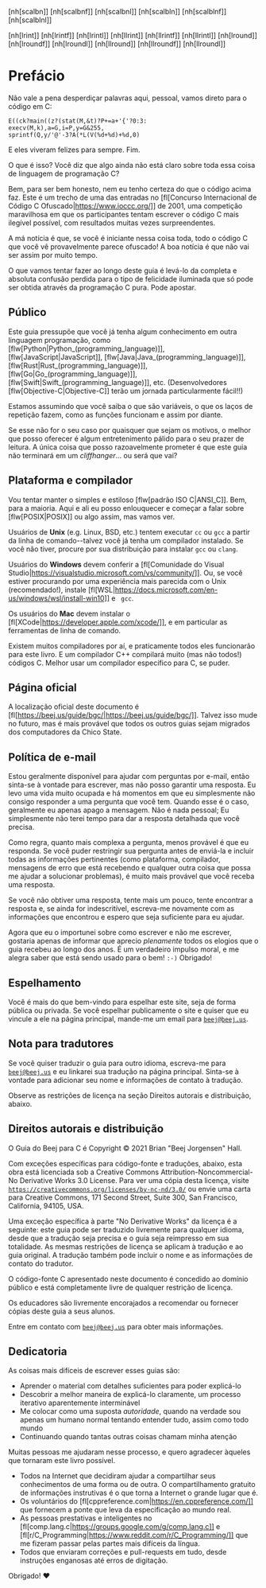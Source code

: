 <!-- Beej's guide to C

# vim: ts=4:sw=4:nosi:et:tw=72
-->

<!-- No hyphenation -->
[nh[scalbn]]
[nh[scalbnf]]
[nh[scalbnl]]
[nh[scalbln]]
[nh[scalblnf]]
[nh[scalblnl]]
<!-- Can't do things that aren't letters
[nh[atan2]]
[nh[atan2f]]
[nh[atan2l]]
-->
[nh[lrint]]
[nh[lrintf]]
[nh[lrintl]]
[nh[llrint]]
[nh[llrintf]]
[nh[llrintl]]
[nh[lround]]
[nh[lroundf]]
[nh[lroundl]]
[nh[llround]]
[nh[llroundf]]
[nh[llroundl]]

<!-- # Foreword -->

# Prefácio

<!-- No point in wasting words here, folks, let's jump straight into the C
code: -->

Não vale a pena desperdiçar palavras aqui, pessoal, vamos direto para o código em C:

``` {.c}
E((ck?main((z?(stat(M,&t)?P+=a+'{'?0:3:
execv(M,k),a=G,i=P,y=G&255,
sprintf(Q,y/'@'-3?A(*L(V(%d+%d)+%d,0)
```

<!-- And they lived happily ever after. The End. -->

E eles viveram felizes para sempre. Fim.

<!-- What's this? You say something's still not clear about this whole C
programming language thing? -->

O que é isso? Você diz que algo ainda não está claro sobre toda essa coisa de linguagem de programação C?

<!-- Well, to be quite honest, I'm not even sure what the above code does.
It's a snippet from one of the entries in the 2001 [fl[International
Obfuscated C Code Contest|https://www.ioccc.org/]], a wonderful
competition wherein the entrants attempt to write the most unreadable C
code possible, with often surprising results. -->

Bem, para ser bem honesto, nem eu tenho certeza do que o código acima faz.
Este é um trecho de uma das entradas no [fl[Concurso Internacional de Código C Ofuscado|https://www.ioccc.org/]] de 2001, uma competição maravilhosa em que os participantes tentam escrever o código C mais ilegível possível, com resultados muitas vezes surpreendentes.

<!-- The bad news is that if you're a beginner in this whole thing, all C
code you see probably looks obfuscated! The good news is, it's not
going to be that way for long. -->

A má notícia é que, se você é iniciante nessa coisa toda, todo o código C que você vê provavelmente parece ofuscado! A boa notícia é que não vai ser assim por muito tempo.

<!-- What we'll try to do over the course of this guide is lead you from complete and utter sheer lost confusion on to the sort of enlightened bliss that can only be obtained though pure C programming. Right on. -->

O que vamos tentar fazer ao longo deste guia é levá-lo da completa e absoluta confusão perdida para o tipo de felicidade iluminada que só pode ser obtida através da programação C pura. Pode apostar.

<!-- ## Audience -->

## Público

<!-- This guide assumes that you've already got some programming knowledge
under your belt from another language, such as
[flw[Python|Python_(programming_language)]],
[flw[JavaScript|JavaScript]], [flw[Java|Java_(programming_language)]],
[flw[Rust|Rust_(programming_language)]],
[flw[Go|Go_(programming_language)]],
[flw[Swift|Swift_(programming_language)]], etc.
([flw[Objective-C|Objective-C]] devs will have a particularly easy time
of it!) -->

Este guia pressupõe que você já tenha algum conhecimento em outra linguagem programação, como 
[flw[Python|Python_(programming_language)]],
[flw[JavaScript|JavaScript]],
[flw[Java|Java_(programming_language)]],
[flw[Rust|Rust_(programming_language)]],
[flw[Go|Go_(programming_language)]],
[flw[Swift|Swift_(programming_language)]], etc.
(Desenvolvedores [flw[Objective-C|Objective-C]] terão um jornada particularmente fácil!!)
 
<!-- We're going to assume you know what variables are, what loops do, how
functions work, and so on. -->

Estamos assumindo que você saiba o que são variáveis, o que os laços de repetição fazem, como as funções funcionam e assim por diante.

<!-- If that's not you for whatever reason the best I can hope to provide is
some pastey entertainment for your reading pleasure. The only thing I
can reasonably promise is that this guide won't end on a
cliffhanger... or _will_ it? -->

Se esse não for o seu caso por quaisquer que sejam os motivos, o melhor que posso oferecer é algum entretenimento pálido para o seu prazer de leitura. A única coisa que posso razoavelmente prometer é que este guia não terminará em um *cliffhanger*... ou será que vai?

<!-- ## Platform and Compiler -->

## Plataforma e compilador

<!-- I'll try to stick to Plain Ol'-Fashioned [flw[ISO-standard C|ANSI_C]].
Well, for the most part. Here and there I might go crazy and start
talking about [flw[POSIX|POSIX]] or something, but we'll see. -->

Vou tentar manter o simples e estiloso [flw[padrão ISO C|ANSI_C]].
Bem, para a maioria. Aqui e ali eu posso enlouquecer e começar a falar sobre [flw[POSIX|POSIX]] ou algo assim, mas vamos ver.

<!-- **Unix** users (e.g. Linux, BSD, etc.) try running `cc` or `gcc` from
the command line--you might already have a compiler installed. If you
don't, search your distribution for installing `gcc` or `clang`. -->

Usuários de **Unix** (e.g. Linux, BSD, etc.) tentem executar `cc` ou `gcc` a partir da linha de comando--talvez você já tenha um compilador instalado.
Se você não tiver, procure por sua distribuição para instalar `gcc` ou `clang`.

<!-- **Windows** users should check out [fl[Visual Studio
Community|https://visualstudio.microsoft.com/vs/community/]]. Or, if
you're looking for a more Unix-like experience (recommended!), install
[fl[WSL|https://docs.microsoft.com/en-us/windows/wsl/install-win10]] and
`gcc`. -->

Usuários do **Windows** devem conferir a [fl[Comunidade do Visual Studio|https://visualstudio.microsoft.com/vs/community/]].
Ou, se você estiver procurando por uma experiência mais parecida com o Unix (recomendado!), instale [fl[WSL|https://docs.microsoft.com/en-us/windows/wsl/install-win10]] e ` gcc`.

<!-- **Mac** users will want to install
[fl[XCode|https://developer.apple.com/xcode/]], and in particular the
command line tools. -->

Os usuários do **Mac** devem instalar o [fl[XCode|https://developer.apple.com/xcode/]], e em particular as ferramentas de linha de comando.

<!-- There are a lot of compilers out there, and virtually all of them will
work for this book. And a C++ compiler will compile a lot of (but not
all!) C code. Best use a proper C compiler if you can. -->

Existem muitos compiladores por aí, e praticamente todos eles funcionarão para este livro. E um compilador C++ compilará muito (mas não todos!) códigos C. Melhor usar um compilador específico para C, se puder.

<!-- ## Official Homepage -->

## Página oficial

<!-- This official location of this document is
[fl[https://beej.us/guide/bgc/|https://beej.us/guide/bgc/]]. Maybe
this'll change in the future, but it's more likely that all the other
guides are migrated off Chico State computers. -->

A localização oficial deste documento é [fl[https://beej.us/guide/bgc/|https://beej.us/guide/bgc/]]. Talvez isso mude no futuro, mas é mais provável que todos os outros guias sejam migrados dos computadores da Chico State.

<!-- ## Email Policy -->

## Política de e-mail

<!-- I'm generally available to help out with email questions so feel free to
write in, but I can't guarantee a response. I lead a pretty busy life
and there are times when I just can't answer a question you have. When
that's the case, I usually just delete the message. It's nothing
personal; I just won't ever have the time to give the detailed answer
you require. -->

Estou geralmente disponível para ajudar com perguntas por e-mail, então sinta-se à vontade para escrever, mas não posso garantir uma resposta. Eu levo uma vida muito ocupada e há momentos em que eu simplesmente não consigo responder a uma pergunta que você tem.
Quando esse é o caso, geralmente eu apenas apago a mensagem. Não é nada pessoal; Eu simplesmente não terei tempo para dar a resposta detalhada que você precisa.

<!-- As a rule, the more complex the question, the less likely I am to
respond. If you can narrow down your question before mailing it and be
sure to include any pertinent information (like platform, compiler,
error messages you're getting, and anything else you think might help me
troubleshoot), you're much more likely to get a response. -->

Como regra, quanto mais complexa a pergunta, menos provável é que eu responda. Se você puder restringir sua pergunta antes de enviá-la e incluir todas as informações pertinentes (como plataforma, compilador, mensagens de erro que está recebendo e qualquer outra coisa que possa me ajudar a solucionar problemas), é muito mais provável que você receba uma resposta.

<!-- If you don't get a response, hack on it some more, try to find the
answer, and if it's still elusive, then write me again with the
information you've found and hopefully it will be enough for me to help
out. -->

Se você não obtiver uma resposta, tente mais um pouco, tente encontrar a resposta e, se ainda for indescritível, escreva-me novamente com as informações que encontrou e espero que seja suficiente para eu ajudar.

<!-- Now that I've badgered you about how to write and not write me, I'd just
like to let you know that I _fully_ appreciate all the praise the guide
has received over the years. It's a real morale boost, and it gladdens
me to hear that it is being used for good! `:-)` Thank you! -->

Agora que eu o importunei sobre como escrever e não me escrever, gostaria apenas de informar que aprecio _plenamente_ todos os elogios que o guia recebeu ao longo dos anos. É um verdadeiro impulso moral, e me alegra saber que está sendo usado para o bem! `:-)` Obrigado!

<!-- ## Mirroring -->

## Espelhamento

<!-- You are more than welcome to mirror this site, whether publicly or
privately. If you publicly mirror the site and want me to link to it
from the main page, drop me a line at
[`beej@beej.us`](mailto:beej@beej.us). -->

Você é mais do que bem-vindo para espelhar este site, seja de forma pública ou privada. Se você espelhar publicamente o site e quiser que eu vincule a ele na página principal, mande-me um email para [`beej@beej.us`](mailto:beej@beej.us).

<!-- ## Note for Translators -->

## Nota para tradutores

<!-- If you want to translate the guide into another language, write me at
[`beej@beej.us`](beej@beej.us) and I'll link to your translation from
the main page. Feel free to add your name and contact info to the
translation. -->

Se você quiser traduzir o guia para outro idioma, escreva-me para [`beej@beej.us`](beej@beej.us) e eu linkarei sua tradução na página principal. Sinta-se à vontade para adicionar seu nome e informações de contato à tradução.

<!-- Please note the license restrictions in the Copyright and Distribution
section, below. -->

Observe as restrições de licença na seção Direitos autorais e distribuição, abaixo.

<!-- ## Copyright and Distribution -->

## Direitos autorais e distribuição

<!-- Beej's Guide to C is Copyright © 2021 Brian "Beej Jorgensen" Hall. -->

O Guia do Beej para C é Copyright © 2021 Brian "Beej Jorgensen" Hall.

<!-- With specific exceptions for source code and translations, below, this
work is licensed under the Creative Commons Attribution-Noncommercial-No
Derivative Works 3.0 License. To view a copy of this license, visit
[`https://creativecommons.org/licenses/by-nc-nd/3.0/`](https://creativecommons.org/licenses/by-nc-nd/3.0/)
or send a letter to Creative Commons, 171 Second Street, Suite 300, San
Francisco, California, 94105, USA. -->

Com exceções específicas para código-fonte e traduções, abaixo, esta obra está licenciada sob a Creative Commons Attribution-Noncommercial-No Derivative Works 3.0 License. Para ver uma cópia desta licença, visite [`https://creativecommons.org/licenses/by-nc-nd/3.0/`](https://creativecommons.org/licenses/by-nc-nd/3.0/) ou envie uma carta para Creative Commons, 171 Second Street, Suite 300, San Francisco, California, 94105, USA.

<!-- One specific exception to the "No Derivative Works" portion of the
license is as follows: this guide may be freely translated into any
language, provided the translation is accurate, and the guide is
reprinted in its entirety. The same license restrictions apply to the
translation as to the original guide. The translation may also include
the name and contact information for the translator. -->

Uma exceção específica à parte "No Derivative Works" da licença é a seguinte: este guia pode ser traduzido livremente para qualquer idioma, desde que a tradução seja precisa e o guia seja reimpresso em sua totalidade. As mesmas restrições de licença se aplicam à tradução e ao guia original. A tradução também pode incluir o nome e as informações de contato do tradutor.

<!-- The C source code presented in this document is hereby granted to the
public domain, and is completely free of any license restriction. -->

O código-fonte C apresentado neste documento é concedido ao domínio público e está completamente livre de qualquer restrição de licença.

<!-- Educators are freely encouraged to recommend or supply copies of this
guide to their students. -->

Os educadores são livremente encorajados a recomendar ou fornecer cópias deste guia a seus alunos.

<!-- Contact [`beej@beej.us`](beej@beej.us) for more information. -->

Entre em contato com [`beej@beej.us`](beej@beej.us) para obter mais informações.

<!-- ## Dedication -->

## Dedicatoria

<!-- The hardest things about writing these guides are: -->

As coisas mais difíceis de escrever esses guias são:

<!-- * Learning the material in enough detail to be able to explain it
* Figuring out the best way to explain it clearly, a seemingly-endless
  iterative process
* Putting myself out there as a so-called _authority_, when really
  I'm just a regular human trying to make sense of it all, just like
  everyone else
* Keeping at it when so many other things draw my attention -->

* Aprender o material com detalhes suficientes para poder explicá-lo
* Descobrir a melhor maneira de explicá-lo claramente, um processo iterativo aparentemente interminável
* Me colocar como uma suposta _autoridade_, quando na verdade sou apenas um humano normal tentando entender tudo, assim como todo mundo
* Continuando quando tantas outras coisas chamam minha atenção

<!-- A lot of people have helped me through this process, and I want to
acknowledge those who have made this book possible. -->

Muitas pessoas me ajudaram nesse processo, e quero agradecer àqueles que tornaram este livro possível.

<!-- * Everyone on the Internet who decided to help share their knowledge in
  one form or another. The free sharing of instructive information is
  what makes the Internet the great place that it is.
* The volunteers at [fl[cppreference.com|https://en.cppreference.com/]]
  who provide the bridge that leads from the spec to the real world.
* The helpful and knowledgeable folks on
  [fl[comp.lang.c|https://groups.google.com/g/comp.lang.c]] and 
  [fl[r/C_Programming|https://www.reddit.com/r/C_Programming/]] who got
  me through the tougher parts of the language.
* Everyone who submitted corrections and pull-requests on everything
  from misleading instructions to typos. -->

* Todos na Internet que decidiram ajudar a compartilhar seus conhecimentos de uma forma ou de outra. O compartilhamento gratuito de informações instrutivas é o que torna a Internet o grande lugar que é.
* Os voluntários do [fl[cppreference.com|https://en.cppreference.com/]] que fornecem a ponte que leva da especificação ao mundo real.
* As pessoas prestativas e inteligentes no [fl[comp.lang.c|https://groups.google.com/g/comp.lang.c]] e [fl[r/C_Programming|https://www.reddit.com/r/C_Programming/]] que me fizeram passar pelas partes mais difíceis da língua.
* Todos que enviaram correções e pull-requests em tudo, desde instruções enganosas até erros de digitação.

<!-- Thank you! ♥ -->

Obrigado! ♥